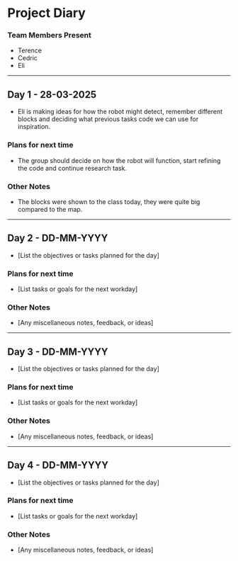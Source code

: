 # Project Diary

### Team Members Present
- Terence
- Cedric
- Eli

---

## Day 1 - 28-03-2025
- Eli is making ideas for how the robot might detect, remember different blocks and deciding what previous tasks code we can use for inspiration.

### Plans for next time
- The group should decide on how the robot will function, start refining the code and continue research task.

### Other Notes
- The blocks were shown to the class today, they were quite big compared to the map.

---

## Day 2 - DD-MM-YYYY
- [List the objectives or tasks planned for the day]

### Plans for next time
- [List tasks or goals for the next workday]

### Other Notes
- [Any miscellaneous notes, feedback, or ideas]

---

## Day 3 - DD-MM-YYYY
- [List the objectives or tasks planned for the day]

### Plans for next time
- [List tasks or goals for the next workday]

### Other Notes
- [Any miscellaneous notes, feedback, or ideas]

---

## Day 4 - DD-MM-YYYY
- [List the objectives or tasks planned for the day]

### Plans for next time
- [List tasks or goals for the next workday]

### Other Notes
- [Any miscellaneous notes, feedback, or ideas]
